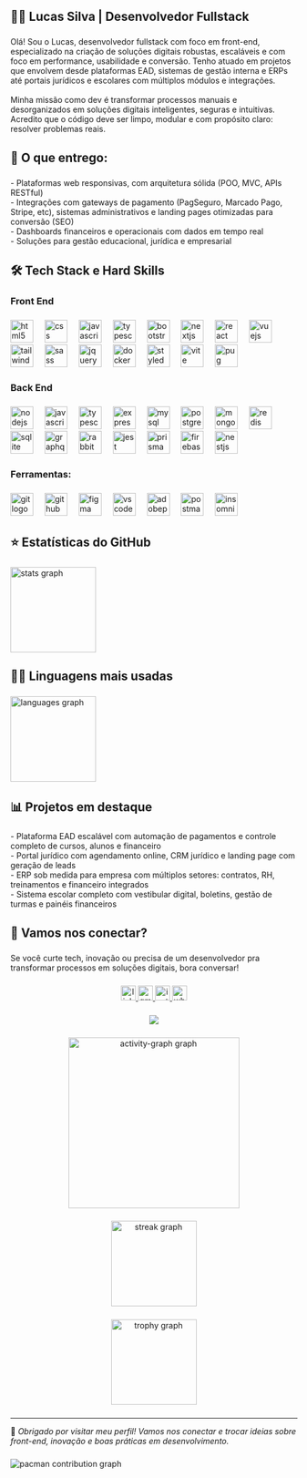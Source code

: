 <h2 align="left">👨‍💻 Lucas Silva | Desenvolvedor Fullstack</h2>

###

<p align="left">Olá! Sou o Lucas, desenvolvedor fullstack com foco em front-end, especializado na criação de soluções digitais robustas, escaláveis e com foco em performance, usabilidade e conversão. Tenho atuado em projetos que envolvem desde plataformas EAD, sistemas de gestão interna e ERPs até portais jurídicos e escolares com múltiplos módulos e integrações.<br><br>Minha missão como dev é transformar processos manuais e desorganizados em soluções digitais inteligentes, seguras e intuitivas. Acredito que o código deve ser limpo, modular e com propósito claro: resolver problemas reais.</p>

###

<h2 align="left">🚀 O que entrego:</h2>

###

<p align="left">- Plataformas web responsivas, com arquitetura sólida (POO, MVC, APIs RESTful)<br>- Integrações com gateways de pagamento (PagSeguro, Marcado Pago, Stripe, etc), sistemas administrativos e landing pages otimizadas para conversão (SEO)<br>- Dashboards financeiros e operacionais com dados em tempo real<br>- Soluções para gestão educacional, jurídica e empresarial</p>

###

<h2 align="left">🛠 Tech Stack e Hard Skills</h2>

###

<h3 align="left">Front End</h3>

###

<div align="left">
  <img src="https://skillicons.dev/icons?i=html" height="40" alt="html5 logo"  />
  <img width="12" />
  <img src="https://skillicons.dev/icons?i=css" height="40" alt="css logo"  />
  <img width="12" />
  <img src="https://skillicons.dev/icons?i=js" height="40" alt="javascript logo"  />
  <img width="12" />
  <img src="https://skillicons.dev/icons?i=ts" height="40" alt="typescript logo"  />
  <img width="12" />
  <img src="https://skillicons.dev/icons?i=bootstrap" height="40" alt="bootstrap logo"  />
  <img width="12" />
  <img src="https://skillicons.dev/icons?i=nextjs" height="40" alt="nextjs logo"  />
  <img width="12" />
  <img src="https://skillicons.dev/icons?i=react" height="40" alt="react logo"  />
  <img width="12" />
  <img src="https://skillicons.dev/icons?i=vue" height="40" alt="vuejs logo"  />
  <img width="12" />
  <img src="https://skillicons.dev/icons?i=tailwind" height="40" alt="tailwindcss logo"  />
  <img width="12" />
  <img src="https://skillicons.dev/icons?i=sass" height="40" alt="sass logo"  />
  <img width="12" />
  <img src="https://skillicons.dev/icons?i=jquery" height="40" alt="jquery logo"  />
  <img width="12" />
  <img src="https://skillicons.dev/icons?i=docker" height="40" alt="docker logo"  />
  <img width="12" />
  <img src="https://skillicons.dev/icons?i=styledcomponents" height="40" alt="styledcomponents logo"  />
  <img width="12" />
  <img src="https://skillicons.dev/icons?i=vite" height="40" alt="vite logo"  />
  <img width="12" />
  <img src="https://skillicons.dev/icons?i=pug" height="40" alt="pug logo"  />
</div>

###

<h3 align="left">Back End</h3>

###

<div align="left">
  <img src="https://skillicons.dev/icons?i=nodejs" height="40" alt="nodejs logo"  />
  <img width="12" />
  <img src="https://skillicons.dev/icons?i=js" height="40" alt="javascript logo"  />
  <img width="12" />
  <img src="https://skillicons.dev/icons?i=ts" height="40" alt="typescript logo"  />
  <img width="12" />
  <img src="https://skillicons.dev/icons?i=express" height="40" alt="express logo"  />
  <img width="12" />
  <img src="https://skillicons.dev/icons?i=mysql" height="40" alt="mysql logo"  />
  <img width="12" />
  <img src="https://skillicons.dev/icons?i=postgres" height="40" alt="postgresql logo"  />
  <img width="12" />
  <img src="https://skillicons.dev/icons?i=mongodb" height="40" alt="mongodb logo"  />
  <img width="12" />
  <img src="https://skillicons.dev/icons?i=redis" height="40" alt="redis logo"  />
  <img width="12" />
  <img src="https://skillicons.dev/icons?i=sqlite" height="40" alt="sqlite logo"  />
  <img width="12" />
  <img src="https://skillicons.dev/icons?i=graphql" height="40" alt="graphql logo"  />
  <img width="12" />
  <img src="https://skillicons.dev/icons?i=rabbitmq" height="40" alt="rabbitmq logo"  />
  <img width="12" />
  <img src="https://skillicons.dev/icons?i=jest" height="40" alt="jest logo"  />
  <img width="12" />
  <img src="https://skillicons.dev/icons?i=prisma" height="40" alt="prisma logo"  />
  <img width="12" />
  <img src="https://skillicons.dev/icons?i=firebase" height="40" alt="firebase logo"  />
  <img width="12" />
  <img src="https://skillicons.dev/icons?i=nestjs" height="40" alt="nestjs logo"  />
</div>

###

<h3 align="left">Ferramentas:</h3>

###

<div align="left">
  <img src="https://skillicons.dev/icons?i=git" height="40" alt="git logo"  />
  <img width="12" />
  <img src="https://skillicons.dev/icons?i=github" height="40" alt="github logo"  />
  <img width="12" />
  <img src="https://skillicons.dev/icons?i=figma" height="40" alt="figma logo"  />
  <img width="12" />
  <img src="https://skillicons.dev/icons?i=vscode" height="40" alt="vscode logo"  />
  <img width="12" />
  <img src="https://skillicons.dev/icons?i=ps" height="40" alt="adobephotoshop logo"  />
  <img width="12" />
  <img src="https://skillicons.dev/icons?i=postman" height="40" alt="postman logo"  />
  <img width="12" />
  <img src="https://cdn.simpleicons.org/insomnia/5E00D3" height="40" alt="insomnia logo"  />
</div>

###

<h2 align="left">⭐ Estatísticas do GitHub</h2>

###

<div align="left">
  <img src="https://github-readme-stats.vercel.app/api?username=LucasWASilva&hide_title=true&hide_rank=false&show_icons=true&include_all_commits=true&count_private=true&disable_animations=false&theme=dark&locale=pt-br&hide_border=true&order=1" height="150" alt="stats graph"  />
</div>

###

<h2 align="left">👨‍💻 Linguagens mais usadas</h2>

###

<div align="left">
  <img src="https://github-readme-stats.vercel.app/api/top-langs?username=LucasWASilva&locale=pt-br&hide_title=true&layout=compact&card_width=320&langs_count=5&theme=dark&hide_border=true&order=2" height="150" alt="languages graph"  />
</div>

###

<h2 align="left">📊 Projetos em destaque</h2>

###

<p align="left">- Plataforma EAD escalável com automação de pagamentos e controle completo de cursos, alunos e financeiro  <br>- Portal jurídico com agendamento online, CRM jurídico e landing page com geração de leads  <br>- ERP sob medida para empresa com múltiplos setores: contratos, RH, treinamentos e financeiro integrados  <br>- Sistema escolar completo com vestibular digital, boletins, gestão de turmas e painéis financeiros</p>

###

<h2 align="left">🤝 Vamos nos conectar?</h2>

###

<p align="left">Se você curte tech, inovação ou precisa de um desenvolvedor pra transformar processos em soluções digitais, bora conversar!</p>

###

<div align="center">
  <a href="https://linkedin.com/in/lucas-silva-fullstack" target="_blank">
    <img src="https://img.shields.io/static/v1?message=LinkedIn&logo=linkedin&label=&color=0077B5&logoColor=white&labelColor=&style=for-the-badge" height="26" alt="linkedin logo"  />
  </a>
  <a href="https://mail.google.com/mail/?view=cm&fs=1&to=revlucaswa@gmail.com" target="_blank">
    <img src="https://img.shields.io/static/v1?message=Gmail&logo=gmail&label=&color=D14836&logoColor=white&labelColor=&style=for-the-badge" height="26" alt="gmail logo"  />
  </a>
  <a href="https://www.instagram.com/ls_lucas.silva" target="_blank">
    <img src="https://img.shields.io/static/v1?message=Instagram&logo=instagram&label=&color=E4405F&logoColor=white&labelColor=&style=for-the-badge" height="26" alt="instagram logo"  />
  </a>
  <a href="https://wa.me/5591985508009" target="_blank">
    <img src="https://img.shields.io/static/v1?message=Whatsapp&logo=whatsapp&label=&color=25D366&logoColor=white&labelColor=&style=for-the-badge" height="26" alt="whatsapp logo"  />
  </a>
</div>

###

<div align="center">
  <img src="https://visitor-badge.laobi.icu/badge?page_id=LucasWASilva.LucasWASilva&"  />
</div>

###

<div align="center">
  <img src="https://github-readme-activity-graph.vercel.app/graph?username=LucasWASilva&radius=16&theme=chartreuse-dark&area=true&order=5" height="300" alt="activity-graph graph"  />
</div>

###

<div align="center">
  <img src="https://streak-stats.demolab.com?user=LucasWASilva&locale=pt-br&mode=weekly&theme=dark&hide_border=false&border_radius=5&order=3" height="150" alt="streak graph"  />
</div>

###

<div align="center">
  <img src="https://github-profile-trophy.vercel.app?username=LucasWASilva&theme=onedark&column=-1&row=1&margin-w=8&margin-h=8&no-bg=true&no-frame=false&order=4" height="150" alt="trophy graph"  />
</div>

###

---

🧩 *Obrigado por visitar meu perfil! Vamos nos conectar e trocar ideias sobre front-end, inovação e boas práticas em desenvolvimento.*

###

<picture>
  <source media="(prefers-color-scheme: dark)" srcset="https://raw.githubusercontent.com/LucasWASilva/LucasWASilva/output/pacman-contribution-graph-dark.svg">
  <source media="(prefers-color-scheme: light)" srcset="https://raw.githubusercontent.com/LucasWASilva/LucasWASilva/output/pacman-contribution-graph.svg">
  <img alt="pacman contribution graph" src="https://raw.githubusercontent.com/LucasWASilva/LucasWASilva/output/pacman-contribution-graph.svg">
</picture>

###
